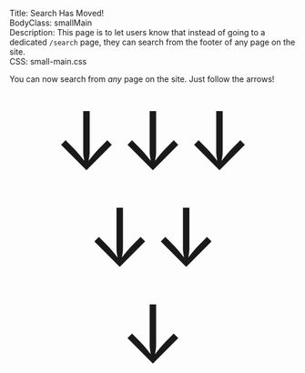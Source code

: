 Title: Search Has Moved!  
BodyClass: smallMain  
Description: This page is to let users know that instead of going to a dedicated `/search` page, they can search from the footer of any page on the site.  
CSS: small-main.css  

You can now search from *any* page on the site. Just follow the arrows!

<center>
	<p style="font-size: 10em; margin: 0;">↓↓↓</p>
	<p style="font-size: 10em; margin: 0;">↓↓</p>
	<p style="font-size: 10em; margin: 0;">↓</p>
</center>